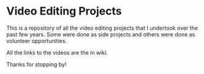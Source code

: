 # Video Editing Projects
This is a repository of all the video editing projects that I undertook over the past few years. 
Some were done as side projects and others were done as volunteer opportunities. 

All the links to the videos are the in wiki.

Thanks for stopping by!
